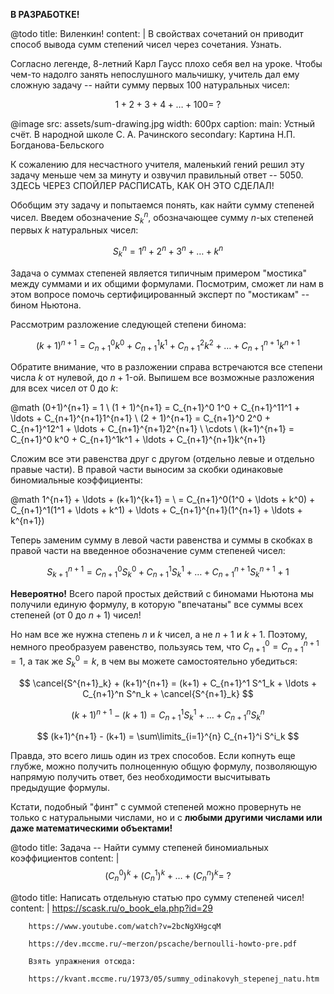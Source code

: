 **В РАЗРАБОТКЕ!**

@todo
    title: Виленкин!
    content: |
        В свойствах сочетаний он приводит способ вывода сумм степений чисел через сочетания. Узнать.

Согласно легенде, $8$-летний Карл Гаусс плохо себя вел на уроке.
Чтобы чем-то надолго занять непослушного мальчишку, учитель дал ему сложную задачу -- найти сумму первых $100$ натуральных чисел:

$$ 1 + 2 + 3 + 4 + \ldots + 100 = \ ? $$

@image
    src: assets/sum-drawing.jpg
    width: 600px
    caption:
        main: Устный счёт. В народной школе С. А. Рачинского
        secondary: Картина Н.П. Богданова-Бельского

К сожалению для несчастного учителя, маленький гений решил эту задачу меньше чем за минуту и озвучил правильный ответ -- $5050$. ЗДЕСЬ ЧЕРЕЗ СПОЙЛЕР РАСПИСАТЬ, КАК ОН ЭТО СДЕЛАЛ!

Обобщим эту задачу и попытаемся понять, как найти сумму степеней чисел.
Введем обозначение $S_k^n$, обозначающее сумму $n$-ых степеней первых $k$ натуральных чисел:

$$ S^n_k = 1^n + 2^n + 3^n + \ldots + k^n $$

Задача о суммах степеней является типичным примером "мостика" между суммами и их общими формулами.
Посмотрим, сможет ли нам в этом вопросе помочь сертифицированный эксперт по "мостикам" -- бином Ньютона.

Рассмотрим разложение следующей степени бинома:

$$ (k+1)^{n+1} = C_{n+1}^0 k^0 + C_{n+1}^1k^1 + C_{n+1}^2k^2 + \ldots + C_{n+1}^{n+1}k^{n+1} $$

Обратите внимание, что в разложении справа встречаются все степени числа $k$ от нулевой, до $n+1$-ой.
Выпишем все возможные разложения для всех чисел от $0$ до $k$:

@math
    (0+1)^{n+1} = 1
    \\
    (1 + 1)^{n+1} = C_{n+1}^0 1^0 + C_{n+1}^11^1 + \ldots + C_{n+1}^{n+1}1^{n+1}
    \\
    (2 + 1)^{n+1} = C_{n+1}^0 2^0 + C_{n+1}^12^1 + \ldots + C_{n+1}^{n+1}2^{n+1}
    \\
    \cdots
    \\
    (k+1)^{n+1} = C_{n+1}^0 k^0 + C_{n+1}^1k^1 + \ldots + C_{n+1}^{n+1}k^{n+1}

Сложим все эти равенства друг с другом (отдельно левые и отдельно правые части).
В правой части выносим за скобки одинаковые биномиальные коэффициенты:

@math
    1^{n+1} + \ldots + (k+1)^{k+1} = \\ =
    C_{n+1}^0(1^0 + \ldots + k^0) + C_{n+1}^1(1^1 + \ldots + k^1) + \ldots + C_{n+1}^{n+1}(1^{n+1} + \ldots + k^{n+1})

Теперь заменим сумму в левой части равенства и суммы в скобках в правой части на введенное обозначение сумм степеней чисел:

$$ S^{n+1}_{k+1} = C_{n+1}^0 S^0_k + C_{n+1}^1 S^1_k + \ldots + C_{n+1}^{n+1} S^{n+1}_k + 1 $$

**Невероятно!**
Всего парой простых действий с биномами Ньютона мы получили единую формулу, в которую "впечатаны" все суммы всех степеней (от $0$ до $n+1$) чисел!

Но нам все же нужна степень $n$ и $k$ чисел, а не $n+1$ и $k+1$.
Поэтому, немного преобразуем равенство, пользуясь тем, что $C_{n+1}^0 = C_{n+1}^{n+1} = 1$, а так же $S^0_k = k$, в чем вы можете самостоятельно убедиться:

$$ \cancel{S^{n+1}_k} + (k+1)^{n+1} = (k+1) + C_{n+1}^1 S^1_k + \ldots + C_{n+1}^n S^n_k + \cancel{S^{n+1}_k} $$

$$ (k+1)^{n+1} - (k+1) = C_{n+1}^1 S^1_k + \ldots + C^n_{n+1} S^n_k $$

$$ (k+1)^{n+1} - (k+1) = \sum\limits_{i=1}^{n} C_{n+1}^i S^i_k $$

Правда, это всего лишь один из трех способов.
Если копнуть еще глубже, можно получить полноценную общую формулу, позволяющую напрямую получить ответ, без необходимости высчитывать предыдущие формулы.

Кстати, подобный "финт" с суммой степеней можно провернуть не только с натуральными числами, но и с **любыми другими числами или даже математическими объектами!**

@todo
    title: Задача -- Найти сумму степеней биномиальных коэффициентов
    content: |
        $$ (C_n^0)^k + (C_n^1)^k + \ldots + (C_n^n)^k = \ ? $$

@todo
    title: Написать отдельную статью про сумму степеней чисел!
    content: |
        https://scask.ru/o_book_ela.php?id=29

        https://www.youtube.com/watch?v=2bcNgXHgcqM

        https://dev.mccme.ru/~merzon/pscache/bernoulli-howto-pre.pdf

        Взять упражнения отсюда:

        https://kvant.mccme.ru/1973/05/summy_odinakovyh_stepenej_natu.htm